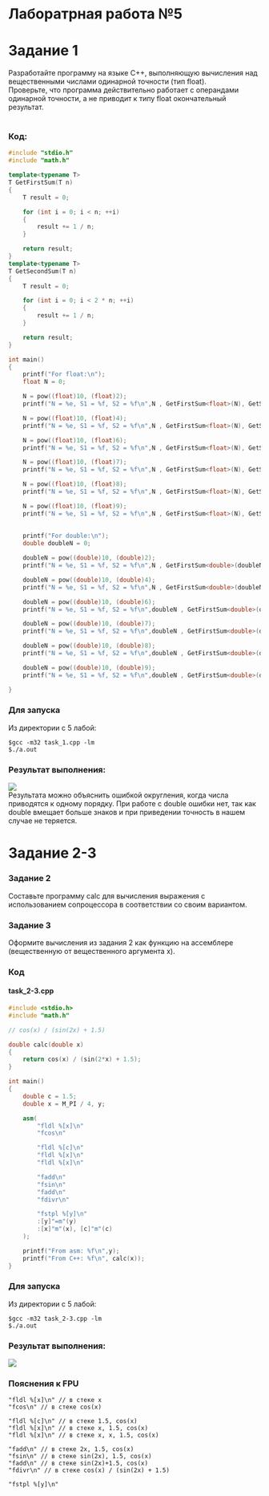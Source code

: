 # Лаборатрная работа №5
# Задание 1
Разработайте программу на языке C++, выполняющую вычисления
над вещественными числами одинарной точности (тип float).\
Проверьте, что программа действительно работает с операндами одинарной
точности, а не приводит к типу float окончательный результат.\
&nbsp;


### Код:
````cpp
#include "stdio.h"
#include "math.h"

template<typename T> 
T GetFirstSum(T n)
{
    T result = 0;

    for (int i = 0; i < n; ++i)
    {
        result += 1 / n;
    }

    return result;
}
template<typename T> 
T GetSecondSum(T n)
{
    T result = 0;

    for (int i = 0; i < 2 * n; ++i)
    {
        result += 1 / n;
    }

    return result;
}

int main()
{
    printf("For float:\n");
    float N = 0;

    N = pow((float)10, (float)2);
    printf("N = %e, S1 = %f, S2 = %f\n",N , GetFirstSum<float>(N), GetSecondSum<float>(N));

    N = pow((float)10, (float)4);
    printf("N = %e, S1 = %f, S2 = %f\n",N , GetFirstSum<float>(N), GetSecondSum<float>(N));

    N = pow((float)10, (float)6);
    printf("N = %e, S1 = %f, S2 = %f\n",N , GetFirstSum<float>(N), GetSecondSum<float>(N));

    N = pow((float)10, (float)7);
    printf("N = %e, S1 = %f, S2 = %f\n",N , GetFirstSum<float>(N), GetSecondSum<float>(N));

    N = pow((float)10, (float)8);
    printf("N = %e, S1 = %f, S2 = %f\n",N , GetFirstSum<float>(N), GetSecondSum<float>(N));

    N = pow((float)10, (float)9);
    printf("N = %e, S1 = %f, S2 = %f\n",N , GetFirstSum<float>(N), GetSecondSum<float>(N));
    
    
    printf("For double:\n");
    double doubleN = 0;

    doubleN = pow((double)10, (double)2);
    printf("N = %e, S1 = %f, S2 = %f\n",N , GetFirstSum<double>(doubleN), GetSecondSum<double>(doubleN));

    doubleN = pow((double)10, (double)4);
    printf("N = %e, S1 = %f, S2 = %f\n",N , GetFirstSum<double>(doubleN), GetSecondSum<double>(doubleN));

    doubleN = pow((double)10, (double)6);
    printf("N = %e, S1 = %f, S2 = %f\n",doubleN , GetFirstSum<double>(doubleN), GetSecondSum<double>(doubleN));

    doubleN = pow((double)10, (double)7);
    printf("N = %e, S1 = %f, S2 = %f\n",doubleN , GetFirstSum<double>(doubleN), GetSecondSum<double>(doubleN));

    doubleN = pow((double)10, (double)8);
    printf("N = %e, S1 = %f, S2 = %f\n",doubleN , GetFirstSum<double>(doubleN), GetSecondSum<double>(doubleN));

    doubleN = pow((double)10, (double)9);
    printf("N = %e, S1 = %f, S2 = %f\n",doubleN , GetFirstSum<double>(doubleN), GetSecondSum<double>(doubleN));

}
````
### Для запуска
Из директории с 5 лабой:
````console
$gcc -m32 task_1.cpp -lm
$./a.out 
````
### Результат выполнения:
![](Sreenshots/task_1.png)\
Результата можно объяснить ошибкой округления, когда числа приводятся к одному порядку. При работе с double ошибки нет, так как double вмещает больше знаков и при приведении точность в нашем случае не теряется.

# Задание 2-3
### Задание 2
Составьте программу calc для вычисления выражения с использованием сопроцессора в соответствии со своим вариантом.
### Задание 3
Оформите вычисления из задания 2 как функцию на ассемблере (вещественную от вещественного аргумента x).
&nbsp;

### Код
#### task_2-3.cpp
````cpp
#include <stdio.h>
#include "math.h"

// cos(x) / (sin(2x) + 1.5)

double calc(double x)
{
    return cos(x) / (sin(2*x) + 1.5);
}

int main()
{
    double c = 1.5;
    double x = M_PI / 4, y;

    asm(
        "fldl %[x]\n"
        "fcos\n"

        "fldl %[c]\n" 
        "fldl %[x]\n"
        "fldl %[x]\n"

        "fadd\n"
        "fsin\n"
        "fadd\n"
        "fdivr\n"

        "fstpl %[y]\n"
        :[y]"=m"(y)
        :[x]"m"(x), [c]"m"(c)
    );

    printf("From asm: %f\n",y);
    printf("From C++: %f\n", calc(x));
}
````
### Для запуска
Из директории с 5 лабой:
````console
$gcc -m32 task_2-3.cpp -lm 
$./a.out 
````
### Результат выполнения:
![](Sreenshots/task_2-3.png)
### Пояснения к FPU
```
"fldl %[x]\n" // в стеке x
"fcos\n" // в стеке cos(x)

"fldl %[c]\n" // в стеке 1.5, cos(x)
"fldl %[x]\n" // в стеке x, 1.5, cos(x)
"fldl %[x]\n" // в стеке x, x, 1.5, cos(x)

"fadd\n" // в стеке 2x, 1.5, cos(x)
"fsin\n" // в стеке sin(2x), 1.5, cos(x)
"fadd\n" // в стеке sin(2x)+1.5, cos(x)
"fdivr\n" // в стеке cos(x) / (sin(2x) + 1.5)

"fstpl %[y]\n"
```
